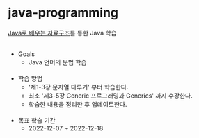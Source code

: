 # java-programming
[Java로 배우는 자료구조](https://www.inflearn.com/course/java-%EC%9E%90%EB%A3%8C%EA%B5%AC%EC%A1%B0#)를 통한 Java 학습
<br/><br/>
* Goals
  * Java 언어의 문법 학습
<br/><br/>
* 학습 방법
  * '제1-3장 문자열 다루기' 부터 학습한다.
  * 최소 '제3-5장 Generic 프로그래밍과 Generics' 까지 수강한다.
  * 학습한 내용을 정리한 후 업데이트한다.
<br/><br/>
* 목표 학습 기간
  * 2022-12-07 ~ 2022-12-18